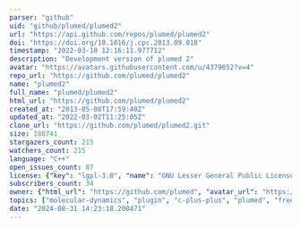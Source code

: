 ```yaml
---
parser: "github"
uid: "github/plumed/plumed2"
url: "https://api.github.com/repos/plumed/plumed2"
doi: "https://doi.org/10.1016/j.cpc.2013.09.018"
timestamp: "2022-03-10 12:16:11.977712"
description: "Development version of plumed 2"
avatar: "https://avatars.githubusercontent.com/u/4379652?v=4"
repo_url: "https://github.com/plumed/plumed2"
name: "plumed2"
full_name: "plumed/plumed2"
html_url: "https://github.com/plumed/plumed2"
created_at: "2013-05-08T17:59:40Z"
updated_at: "2022-03-02T11:25:05Z"
clone_url: "https://github.com/plumed/plumed2.git"
size: 180741
stargazers_count: 215
watchers_count: 215
language: "C++"
open_issues_count: 87
license: {"key": "lgpl-3.0", "name": "GNU Lesser General Public License v3.0", "spdx_id": "LGPL-3.0", "url": "https://api.github.com/licenses/lgpl-3.0", "node_id": "MDc6TGljZW5zZTEy"}
subscribers_count: 34
owner: {"html_url": "https://github.com/plumed", "avatar_url": "https://avatars.githubusercontent.com/u/4379652?v=4", "login": "plumed", "type": "Organization"}
topics: ["molecular-dynamics", "plugin", "c-plus-plus", "plumed", "free-energy", "plumed2", "enhanced-sampling", "trajectory-analysis"]
date: "2024-08-31 14:23:18.200471"
---
```

